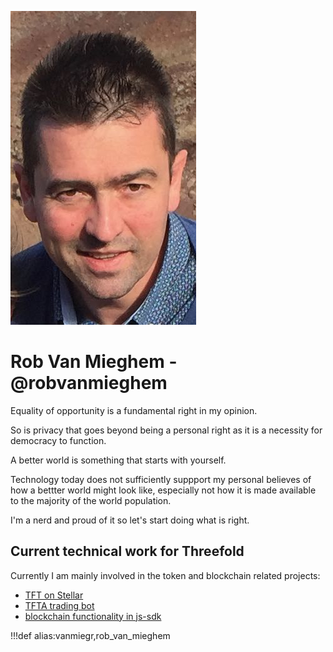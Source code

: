 ![robvanmieghem](img/rob.jpeg)

# Rob Van Mieghem - @robvanmieghem

Equality of opportunity is a fundamental right in my opinion.

So is privacy that goes beyond being a personal right as it is a necessity for democracy to function.

A better world is something that starts with yourself.


Technology today does not sufficiently suppport my personal believes of how a bettter world might look like, especially not how it is made available to the majority of the world population.
 
I'm a nerd and proud of it so let's start doing what is right.


## Current technical work for Threefold

Currently I am mainly involved in the token and blockchain related projects: 
- [TFT on Stellar](https://github.com/threefoldfoundation/tft-stellar)
- [TFTA trading bot](https://github.com/threefoldfoundation/tfta-trader)
- [ blockchain functionality in js-sdk](https://github.com/threefoldtech/js-sdk)


!!!def alias:vanmiegr,rob_van_mieghem